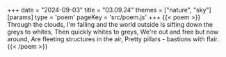 +++
date = "2024-09-03"
title = "03.09.24"
themes = ["nature", "sky"]
[params]
  type = 'poem'
  pageKey = 'src/poem.js'
+++
{{< poem >}}
Through the clouds,
I'm falling and the world outside
Is sifting down the greys to whites,
Then quickly whites to greys,
We're out and free but now around,
Are fleeting structures in the air,
Pretty pillars - bastions with flair.
{{< /poem >}}